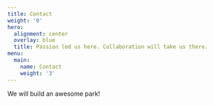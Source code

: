 ```yaml
---
title: Contact
weight: '0'
hero:
  alignment: center
  overlay: blue
  title: Passion led us here. Collaboration will take us there.
menu:
  main:
    name: Contact
    weight: '3'
---
```

We will build an awesome park!
